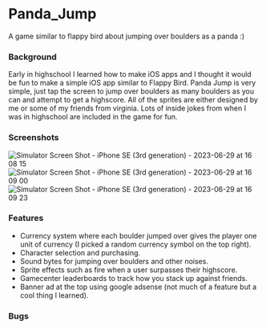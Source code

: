 # Panda_Jump
A game similar to flappy bird about jumping over boulders as a panda :)

### Background 
Early in highschool I learned how to make iOS apps and I thought it would be fun to make a simple iOS app similar to Flappy Bird. Panda Jump is very simple, just tap the screen to jump over boulders as many boulders as you can and attempt to get a highscore. All of the sprites are either designed by me or some of my friends from virginia. Lots of inside jokes from when I was in highschool are included in the game for fun. 

### Screenshots
![Simulator Screen Shot - iPhone SE (3rd generation) - 2023-06-29 at 16 08 15](https://github.com/JackDarnell/Panda_Jump/assets/16767985/a9e6d24b-b3fd-44d7-8a7b-44b048c2b2a1)
![Simulator Screen Shot - iPhone SE (3rd generation) - 2023-06-29 at 16 09 00](https://github.com/JackDarnell/Panda_Jump/assets/16767985/2443b812-a75b-41dd-8c92-679d7badf881)
![Simulator Screen Shot - iPhone SE (3rd generation) - 2023-06-29 at 16 09 23](https://github.com/JackDarnell/Panda_Jump/assets/16767985/6a2a06a0-2065-42e5-96c6-9c16facf0e59)



### Features
- Currency system where each boulder jumped over gives the player one unit of currency (I picked a random currency symbol on the top right).
- Character selection and purchasing.
- Sound bytes for jumping over boulders and other noises.
- Sprite effects such as fire when a user surpasses their highscore.
- Gamecenter leaderboards to track how you stack up against friends.
- Banner ad at the top using google adsense (not much of a feature but a cool thing I learned).

### Bugs
